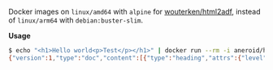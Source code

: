 Docker images on `linux/amd64` with `alpine` for [wouterken/html2adf](https://github.com/wouterken/htmltoadf), instead of `linux/arm64` with `debian:buster-slim`.

**Usage**

```bash
$ echo "<h1>Hello world<p>Test</p></h1>" | docker run --rm -i aneroid/html2adf:0.1.7-alpine
{"version":1,"type":"doc","content":[{"type":"heading","attrs":{"level":1},"content":[{"type":"text","text":"Hello world"},{"type":"text","text":"Test"}]}]}
```
